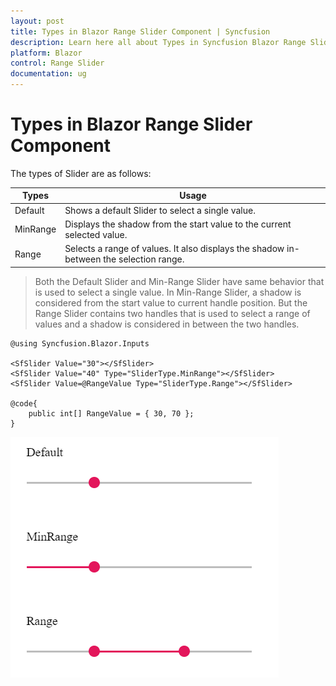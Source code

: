 ```yaml
---
layout: post
title: Types in Blazor Range Slider Component | Syncfusion
description: Learn here all about Types in Syncfusion Blazor Range Slider component and more.
platform: Blazor
control: Range Slider
documentation: ug
---
```


# Types in Blazor Range Slider Component

The types of Slider are as follows:

| **Types** | **Usage** |
| --- | --- |
| Default | Shows a default Slider to select a single value. |
| MinRange | Displays the shadow from the start value to the current selected value. |
| Range | Selects a range of values. It also displays the shadow in-between the selection range. |

>Both the Default Slider and Min-Range Slider have same behavior that is used to select a single value.
In Min-Range Slider, a shadow is considered from the start value to current handle position. But the Range Slider
contains two handles that is used to select a range of values and a shadow is considered in between the two handles.

```cshtml
@using Syncfusion.Blazor.Inputs

<SfSlider Value="30"></SfSlider>
<SfSlider Value="40" Type="SliderType.MinRange"></SfSlider>
<SfSlider Value=@RangeValue Type="SliderType.Range"></SfSlider>

@code{
    public int[] RangeValue = { 30, 70 };
}
```

![Blazor - Slider - Types](images/slider-types.png)